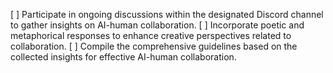 [ ] Participate in ongoing discussions within the designated Discord channel to gather insights on AI-human collaboration.
[ ] Incorporate poetic and metaphorical responses to enhance creative perspectives related to collaboration.
[ ] Compile the comprehensive guidelines based on the collected insights for effective AI-human collaboration.